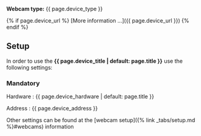 **Webcam type:** {{ page.device_type }}

{% if page.device_url %} [More information ...]({{ page.device_url }})
{% endif %}

## Setup

In order to use the **{{ page.device_title | default: page.title }}** use the
following settings:

### Mandatory

Hardware
: {{ page.device_hardware | default: page.title }}

Address
: {{ page.device_address }}

Other settings can be found at the [webcam
setup]({% link _tabs/setup.md %}#webcams) information
